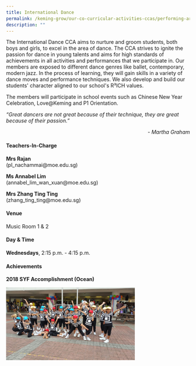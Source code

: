```yaml
---
title: International Dance
permalink: /keming-grow/our-co-curricular-activities-ccas/performing-arts/international-dance/
description: ""
---
```

<p>The International Dance CCA aims to nurture and groom students, both boys and girls, to excel in the area of dance. The CCA strives to ignite the passion for dance in young talents and aims for high standards of achievements in all activities and performances that we participate in. Our members are exposed to different dance genres like ballet, contemporary, modern jazz. In the process of learning, they will gain skills in a variety of dance moves and performance techniques. We also develop and build our students' character aligned to our school's R&sup3;ICH values.</p>
<p>The members will participate in school events such as Chinese New Year Celebration, Love@Keming and P1 Orientation.</p>
<p><em>&ldquo;Great dancers are not great because of their technique, they are great because of their passion.&rdquo;</em></p>
<p style="text-align: right;"><em>- Martha Graham</em></p>
<h4>Teachers-In-Charge</h4>
<p><strong>Mrs Rajan<br /></strong>(pl_nachammai@moe.edu.sg)</p>
<p><strong>Ms Annabel Lim<br /></strong>(annabel_lim_wan_xuan@moe.edu.sg)</p>
<p><strong>Mrs Zhang Ting Ting<br /></strong>(zhang_ting_ting@moe.edu.sg)</p>
<h4>Venue</h4>
<p>Music Room 1 & 2</p>
<h4>Day &amp; Time</h4>
<strong>Wednesdays</strong>, 2:15 p.m. - 4:15 p.m.<strong>
<h4>Achievements</h4>
<p>2018 SYF Accomplishment (Ocean)</p>
<img style="width: 70%;" src="/images/id.jpeg" />